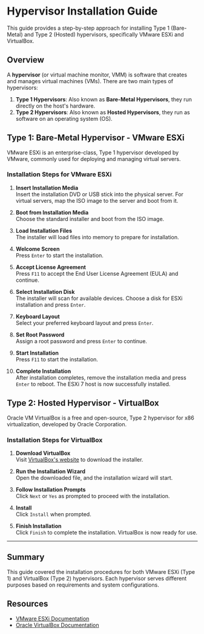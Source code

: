 # Hypervisor Installation Guide

This guide provides a step-by-step approach for installing Type 1 (Bare-Metal) and Type 2 (Hosted) hypervisors, specifically VMware ESXi and VirtualBox.

## Overview

A **hypervisor** (or virtual machine monitor, VMM) is software that creates and manages virtual machines (VMs). There are two main types of hypervisors:

1. **Type 1 Hypervisors**: Also known as **Bare-Metal Hypervisors**, they run directly on the host's hardware.
2. **Type 2 Hypervisors**: Also known as **Hosted Hypervisors**, they run as software on an operating system (OS).

## Type 1: Bare-Metal Hypervisor - VMware ESXi

VMware ESXi is an enterprise-class, Type 1 hypervisor developed by VMware, commonly used for deploying and managing virtual servers.

### Installation Steps for VMware ESXi

1. **Insert Installation Media**  
   Insert the installation DVD or USB stick into the physical server. For virtual servers, map the ISO image to the server and boot from it.

2. **Boot from Installation Media**  
   Choose the standard installer and boot from the ISO image.

3. **Load Installation Files**  
   The installer will load files into memory to prepare for installation.

4. **Welcome Screen**  
   Press `Enter` to start the installation.

5. **Accept License Agreement**  
   Press `F11` to accept the End User License Agreement (EULA) and continue.

6. **Select Installation Disk**  
   The installer will scan for available devices. Choose a disk for ESXi installation and press `Enter`.

7. **Keyboard Layout**  
   Select your preferred keyboard layout and press `Enter`.

8. **Set Root Password**  
   Assign a root password and press `Enter` to continue.

9. **Start Installation**  
   Press `F11` to start the installation.

10. **Complete Installation**  
    After installation completes, remove the installation media and press `Enter` to reboot. The ESXi 7 host is now successfully installed.

## Type 2: Hosted Hypervisor - VirtualBox

Oracle VM VirtualBox is a free and open-source, Type 2 hypervisor for x86 virtualization, developed by Oracle Corporation.

### Installation Steps for VirtualBox

1. **Download VirtualBox**  
   Visit [VirtualBox's website](https://www.virtualbox.org) to download the installer.

2. **Run the Installation Wizard**  
   Open the downloaded file, and the installation wizard will start.

3. **Follow Installation Prompts**  
   Click `Next` or `Yes` as prompted to proceed with the installation.

4. **Install**  
   Click `Install` when prompted.

5. **Finish Installation**  
   Click `Finish` to complete the installation. VirtualBox is now ready for use.

---

## Summary

This guide covered the installation procedures for both VMware ESXi (Type 1) and VirtualBox (Type 2) hypervisors. Each hypervisor serves different purposes based on requirements and system configurations.

## Resources

- [VMware ESXi Documentation](https://www.vmware.com/products/esxi-and-esx.html)
- [Oracle VirtualBox Documentation](https://www.virtualbox.org/manual/UserManual.html)
